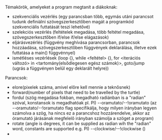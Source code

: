 Témakörök, amelyeket a program megtanít a diákoknak:

- szekvenciális vezérlés (egy parancsban több, egymás utáni parancsot tudunk definiálni szövegszerkesztőben magát a programkód szekvenciális futtatását teszi lehetővé)
- szelekciós vezérlés (feltételek megadása, több feltétel megadása, szövegszerkesztőben if/else if/else elágazások)
- eljárásvezérlés (függvény meghívása parancsorban, parancsok hozzáadása, szövegszerkesztőben függvények deklarálása, illetve ezek futtatása a main() függvénnyel)
- ismétléses vezérlések (loop {}, while <feltétel> {}, for <iterációs változó> in <tartomány(elsődlegesen egész számok)>, goto/jump (ugrás a függvényen belül egy deklarált helyre))

Parancsok:

- elore(pixelek száma, amivel előre kell mennie a teknősnek)
- forward(number of pixels that need to be travelled by the turtle)
- fordul (szög megadása fokban, megadható radiánban is a "radian" szóval, konstansok is megadhatóak pl. PI) --oramutato/--!oramutato (az --oramutato/--!oramutato flag specifikálja,
  hogy milyen irányban legyen számolva a szög, ha nincs ez a parancshoz hozzárendelve, akkor az óramutató járásának megfelelő irányban számolja a szöget a program)
- rotate (angle is degrees, it can be supplied as radian wih the "radian" word, constants are supported e.g. PI) --clockwise/--!clockwise ()
- 
